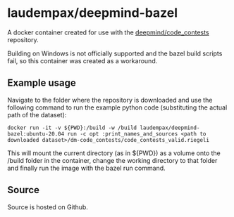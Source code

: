 # laudempax/deepmind-bazel

A docker container created for use with the [deepmind/code_contests](https://github.com/deepmind/code_contests) repository. 

Building on Windows is not officially supported and the bazel build scripts fail, so this container was created as a workaround. 

## Example usage

Navigate to the folder where the repository is downloaded and use the following command to run the example python code (substituting the actual path of the dataset):

```console
docker run -it -v ${PWD}:/build -w /build laudempax/deepmind-bazel:ubuntu-20.04 run -c opt :print_names_and_sources <path to downloaded dataset>/dm-code_contests/code_contests_valid.riegeli
```

This will mount the current directory (as in ${PWD}) as a volume onto the /build folder in the container, change the working directory to that folder and finally run the image with the bazel run command.

## Source

Source is hosted on Github.